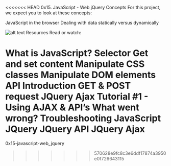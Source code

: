<<<<<<< HEAD
0x15. JavaScript - Web jQuery
Concepts
For this project, we expect you to look at these concepts:

JavaScript in the browser
Dealing with data statically versus dynamically

![alt text](4724718.jpg)
Resources
Read or watch:

What is JavaScript?
Selector
Get and set content
Manipulate CSS classes
Manipulate DOM elements
API
Introduction
GET & POST request
JQuery Ajax Tutorial #1 - Using AJAX & API’s
What went wrong? Troubleshooting JavaScript
JQuery
JQuery API
JQuery Ajax
=======
0x15-javascript-web_jquery
>>>>>>> 570628e9fc8c3e6ddf17874a3950e0f726643115
